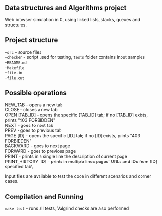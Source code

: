 ## Data structures and Algorithms project
Web browser simulation in C, using linked lists, stacks, queues and structures.

## Project structure
-`src` - source files  
-`checker` - script used for testing, `tests` folder contains input samples  
-`README.md`  
-`Makefile`  
-`file.in`  
-`file.out`  

## Possible operations
NEW_TAB - opens a new tab\
CLOSE - closes a new tab\
OPEN [TAB_ID] - opens the specific [TAB_ID] tab; if no [TAB_ID] exists, prints "403 FORBIDDEN"\
NEXT - goes to next tab\
PREV - goes to previous tab\
PAGE [ID] - opens the specific [ID] tab; if no [ID] exists, prints "403 FORBIDDEN"\
BACKWARD - goes to next page\
FORWARD - goes to previous page\
PRINT - prints in a single line the description of current page\
PRINT_HISTORY [ID] - prints in multiple lines pages' URLs and IDs from [ID] specified tab\
  
Input files are available to test the code in different scenarios and corner cases.

## Compilation and Running
`make test` - runs all tests, Valgrind checks are also performed
